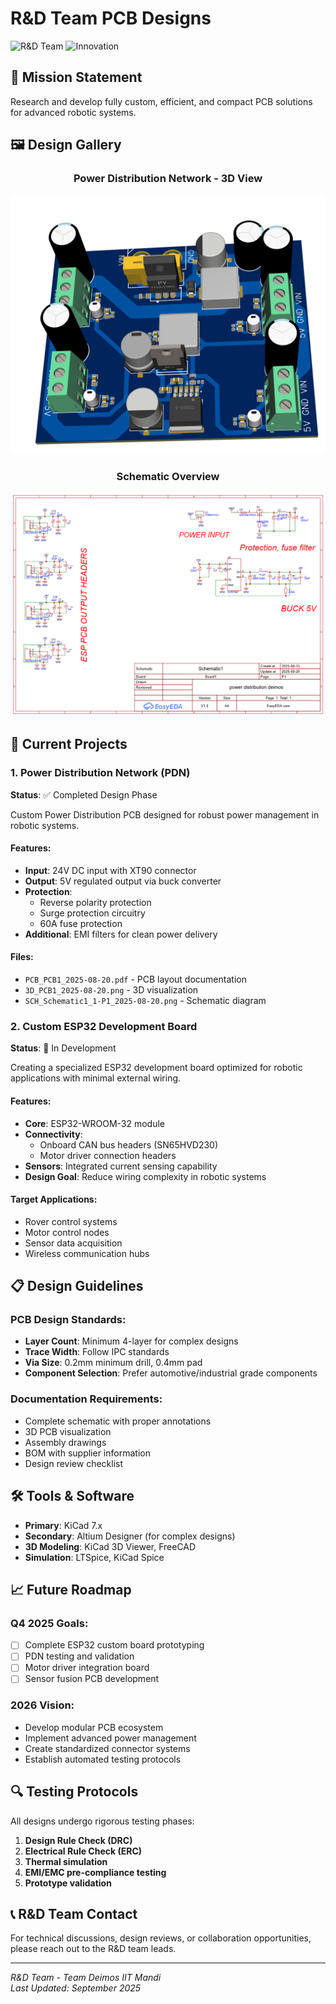 # R&D Team PCB Designs

![R&D Team](https://img.shields.io/badge/R&D-Team-purple?style=for-the-badge)
![Innovation](https://img.shields.io/badge/Innovation-First-blue?style=for-the-badge)

## 🔬 Mission Statement
Research and develop fully custom, efficient, and compact PCB solutions for advanced robotic systems.

## 🖼️ Design Gallery

<div align="center">

### Power Distribution Network - 3D View
![PDN 3D View](Power%20Distribution/3D_PCB1_2025-08-20.png)

### Schematic Overview
![PDN Schematic](Power%20Distribution/SCH_Schematic1_1-P1_2025-08-20.png)

</div>

## 🚀 Current Projects

### 1. Power Distribution Network (PDN)
**Status**: ✅ Completed Design Phase

Custom Power Distribution PCB designed for robust power management in robotic systems.

#### Features:
- **Input**: 24V DC input with XT90 connector
- **Output**: 5V regulated output via buck converter
- **Protection**: 
  - Reverse polarity protection
  - Surge protection circuitry
  - 60A fuse protection
- **Additional**: EMI filters for clean power delivery

#### Files:
- `PCB_PCB1_2025-08-20.pdf` - PCB layout documentation
- `3D_PCB1_2025-08-20.png` - 3D visualization
- `SCH_Schematic1_1-P1_2025-08-20.png` - Schematic diagram

### 2. Custom ESP32 Development Board
**Status**: 🔄 In Development

Creating a specialized ESP32 development board optimized for robotic applications with minimal external wiring.

#### Features:
- **Core**: ESP32-WROOM-32 module
- **Connectivity**: 
  - Onboard CAN bus headers (SN65HVD230)
  - Motor driver connection headers
- **Sensors**: Integrated current sensing capability
- **Design Goal**: Reduce wiring complexity in robotic systems

#### Target Applications:
- Rover control systems
- Motor control nodes
- Sensor data acquisition
- Wireless communication hubs

## 📋 Design Guidelines

### PCB Design Standards:
- **Layer Count**: Minimum 4-layer for complex designs
- **Trace Width**: Follow IPC standards
- **Via Size**: 0.2mm minimum drill, 0.4mm pad
- **Component Selection**: Prefer automotive/industrial grade components

### Documentation Requirements:
- Complete schematic with proper annotations
- 3D PCB visualization
- Assembly drawings
- BOM with supplier information
- Design review checklist

## 🛠️ Tools & Software

- **Primary**: KiCad 7.x
- **Secondary**: Altium Designer (for complex designs)
- **3D Modeling**: KiCad 3D Viewer, FreeCAD
- **Simulation**: LTSpice, KiCad Spice

## 📈 Future Roadmap

### Q4 2025 Goals:
- [ ] Complete ESP32 custom board prototyping
- [ ] PDN testing and validation
- [ ] Motor driver integration board
- [ ] Sensor fusion PCB development

### 2026 Vision:
- Develop modular PCB ecosystem
- Implement advanced power management
- Create standardized connector systems
- Establish automated testing protocols

## 🔍 Testing Protocols

All designs undergo rigorous testing phases:
1. **Design Rule Check (DRC)**
2. **Electrical Rule Check (ERC)**
3. **Thermal simulation**
4. **EMI/EMC pre-compliance testing**
5. **Prototype validation**

## 📞 R&D Team Contact

For technical discussions, design reviews, or collaboration opportunities, please reach out to the R&D team leads.

---

*R&D Team - Team Deimos IIT Mandi*  
*Last Updated: September 2025*
